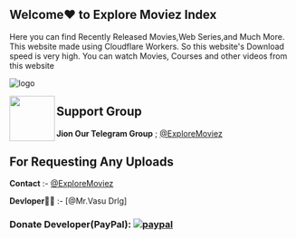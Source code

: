 ## Welcome♥️ to  Explore Moviez Index
Here you can find Recently Released Movies,Web Series,and Much More. This website made using Cloudflare Workers. So this website's Download speed is very high. You can watch Movies, Courses and other videos from this website

![logo](https://telegra.ph/file/6b27c699ad8e9140cb490.jpg) 

<img src = https://i.pinimg.com/originals/25/d2/54/25d254df236c61306bceb86df5f671f1.gif width = 80 align = "left">

## Support Group 
**Jion Our Telegram Group** ; [@ExploreMoviez](https://t.me/@Exploremoviez)

## For Requesting Any Uploads
**Contact** :- [@ExploreMoviez](https://t.me/@Exploremoviez)

**Devloper👨‍💻** :- [@Mr.Vasu Drlg]

### Donate Developer(PayPal): [![paypal](https://www.paypalobjects.com/en_US/i/btn/btn_donateCC_LG.gif)](https://paypal.me/@mrvasuz)
